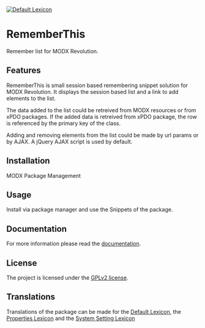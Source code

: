 [![Default Lexicon](https://hosted.weblate.org/widgets/modx-extras/rememberthis/standard/svg-badge.svg)](https://hosted.weblate.org/projects/modx-extras/rememberthis/standard/)

# RememberThis

Remember list for MODX Revolution.

## Features

RememberThis is small session based remembering snippet solution for MODX 
Revolution. It displays the session based list and a link to add elements to
the list.

The data added to the list could be retreived from MODX resources or from xPDO 
packages. If the added data is retreived from xPDO package, the row is 
referenced by the primary key of the class.

Adding and removing elements from the list could be made by url params or by
AJAX. A jQuery AJAX script is used by default.

## Installation

MODX Package Management

## Usage

Install via package manager and use the Snippets of the package.

## Documentation

For more information please read the [documentation](https://jako.github.io/RememberThis/).

## License

The project is licensed under the [GPLv2 license](https://github.com/Jako/RememberThis/blob/master/core/components/rememberthis/docs/license.md).

## Translations

Translations of the package can be made for the [Default Lexicon](https://hosted.weblate.org/projects/modx-extras/rememberthis/standard/), the [Properties Lexicon](https://hosted.weblate.org/projects/modx-extras/rememberthis/properties/) and the [System Setting Lexicon](https://hosted.weblate.org/projects/modx-extras/rememberthis/system-settings/)

